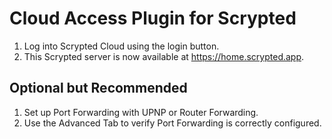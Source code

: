 # Cloud Access Plugin for Scrypted

1. Log into Scrypted Cloud using the login button.
2. This Scrypted server is now available at https://home.scrypted.app.


## Optional but Recommended

1. Set up Port Forwarding with UPNP or Router Forwarding.
2. Use the Advanced Tab to verify Port Forwarding is correctly configured.
